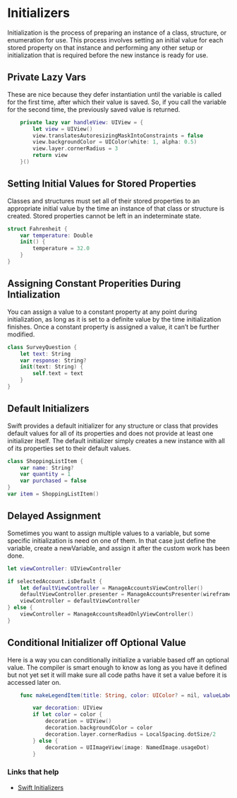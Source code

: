 # Initializers

Initialization is the process of preparing an instance of a class, structure, or enumeration for use. This process involves setting an initial value for each stored property on that instance and performing any other setup or initialization that is required before the new instance is ready for use.

## Private Lazy Vars

These are nice because they defer instantiation until the variable is called for the first time, after which their value is saved. So, if you call the variable for the second time, the previously saved value is returned.

```swift
    private lazy var handleView: UIView = {
        let view = UIView()
        view.translatesAutoresizingMaskIntoConstraints = false
        view.backgroundColor = UIColor(white: 1, alpha: 0.5)
        view.layer.cornerRadius = 3
        return view
    }()
```

## Setting Initial Values for Stored Properties

Classes and structures must set all of their stored properties to an appropriate initial value by the time an instance of that class or structure is created. Stored properties cannot be left in an indeterminate state.

```swift
struct Fahrenheit {
    var temperature: Double
    init() {
        temperature = 32.0
    }
}
```

## Assigning Constant Properities During Intialization

You can assign a value to a constant property at any point during initialization, as long as it is set to a definite value by the time initialization finishes. Once a constant property is assigned a value, it can’t be further modified.

```swift
class SurveyQuestion {
    let text: String
    var response: String?
    init(text: String) {
        self.text = text
    }
}
```

## Default Initializers

Swift provides a default initializer for any structure or class that provides default values for all of its properties and does not provide at least one initializer itself. The default initializer simply creates a new instance with all of its properties set to their default values.

```swift
class ShoppingListItem {
    var name: String?
    var quantity = 1
    var purchased = false
}
var item = ShoppingListItem()
```
 
## Delayed Assignment

Sometimes you want to assign multiple values to a variable, but some specific initialization is need on one of them. In that case just define the variable, create a newVariable, and assign it after the custom work has been done.

```swift
let viewController: UIViewController

if selectedAccount.isDefault {
    let defaultViewController = ManageAccountsViewController()
    defaultViewController.presenter = ManageAccountsPresenter(wireframe: self, session: session)
    viewController = defaultViewController
} else {
    viewController = ManageAccountsReadOnlyViewController()
}
```

## Conditional Initializer off Optional Value

Here is a way you can conditionally initialize a variable based off an optional value. The compiler is smart enough to know as long as you have it defined but not yet set it will make sure all code paths have it set a value before it is accessed later on.

```swift
    func makeLegendItem(title: String, color: UIColor? = nil, valueLabel: UILabel) -> UIView {

        var decoration: UIView
        if let color = color {
            decoration = UIView()
            decoration.backgroundColor = color
            decoration.layer.cornerRadius = LocalSpacing.dotSize/2
        } else {
            decoration = UIImageView(image: NamedImage.usageDot)
        }
```

### Links that help

* [Swift Initializers](https://docs.swift.org/swift-book/LanguageGuide/Initialization.html)


